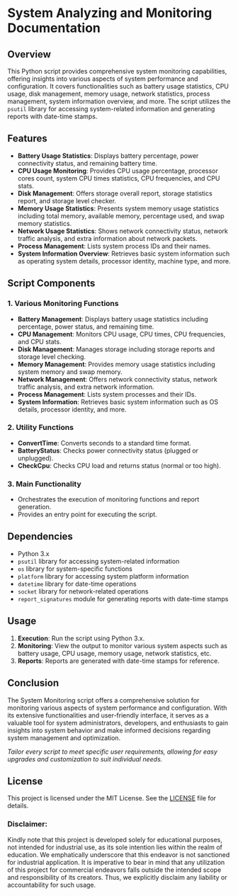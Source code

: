 # System Analyzing and Monitoring Documentation

## Overview
This Python script provides comprehensive system monitoring capabilities, offering insights into various aspects of system performance and configuration. It covers functionalities such as battery usage statistics, CPU usage, disk management, memory usage, network statistics, process management, system information overview, and more. The script utilizes the `psutil` library for accessing system-related information and generating reports with date-time stamps.

## Features
- **Battery Usage Statistics**: Displays battery percentage, power connectivity status, and remaining battery time.
- **CPU Usage Monitoring**: Provides CPU usage percentage, processor cores count, system CPU times statistics, CPU frequencies, and CPU stats.
- **Disk Management**: Offers storage overall report, storage statistics report, and storage level checker.
- **Memory Usage Statistics**: Presents system memory usage statistics including total memory, available memory, percentage used, and swap memory statistics.
- **Network Usage Statistics**: Shows network connectivity status, network traffic analysis, and extra information about network packets.
- **Process Management**: Lists system process IDs and their names.
- **System Information Overview**: Retrieves basic system information such as operating system details, processor identity, machine type, and more.

## Script Components

### 1. Various Monitoring Functions
- **Battery Management**: Displays battery usage statistics including percentage, power status, and remaining time.
- **CPU Management**: Monitors CPU usage, CPU times, CPU frequencies, and CPU stats.
- **Disk Management**: Manages storage including storage reports and storage level checking.
- **Memory Management**: Provides memory usage statistics including system memory and swap memory.
- **Network Management**: Offers network connectivity status, network traffic analysis, and extra network information.
- **Process Management**: Lists system processes and their IDs.
- **System Information**: Retrieves basic system information such as OS details, processor identity, and more.

### 2. Utility Functions
- **ConvertTime**: Converts seconds to a standard time format.
- **BatteryStatus**: Checks power connectivity status (plugged or unplugged).
- **CheckCpu**: Checks CPU load and returns status (normal or too high).

### 3. Main Functionality
- Orchestrates the execution of monitoring functions and report generation.
- Provides an entry point for executing the script.

## Dependencies
- Python 3.x
- `psutil` library for accessing system-related information
- `os` library for system-specific functions
- `platform` library for accessing system platform information
- `datetime` library for date-time operations
- `socket` library for network-related operations
- `report_signatures` module for generating reports with date-time stamps

## Usage
1. **Execution**: Run the script using Python 3.x.
2. **Monitoring**: View the output to monitor various system aspects such as battery usage, CPU usage, memory usage, network statistics, etc.
3. **Reports**: Reports are generated with date-time stamps for reference.

## Conclusion
The System Monitoring script offers a comprehensive solution for monitoring various aspects of system performance and configuration. With its extensive functionalities and user-friendly interface, it serves as a valuable tool for system administrators, developers, and enthusiasts to gain insights into system behavior and make informed decisions regarding system management and optimization.

*Tailor every script to meet specific user requirements, allowing for easy upgrades and customization to suit individual needs.*

## **License**
This project is licensed under the MIT License. See the [LICENSE](LICENSE) file for details.

### **Disclaimer:**
Kindly note that this project is developed solely for educational purposes, not intended for industrial use, as its sole intention lies within the realm of education. We emphatically underscore that this endeavor is not sanctioned for industrial application. It is imperative to bear in mind that any utilization of this project for commercial endeavors falls outside the intended scope and responsibility of its creators. Thus, we explicitly disclaim any liability or accountability for such usage.

